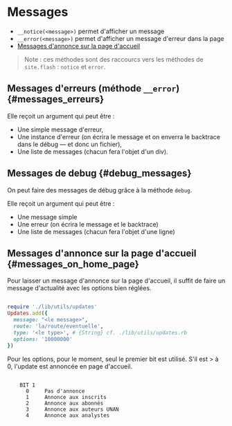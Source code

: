 # Messages



* `__notice(<message>)` permet d'afficher un message
* `__error(<message>)` permet d'afficher un message d'erreur dans la page
* [Messages d'annonce sur la page d'accueil](#messages_on_home_page)

> Note : ces méthodes sont des raccourcs vers les méthodes de `site.flash` : `notice` et `error`.

## Messages d'erreurs (méthode `__error`) {#messages_erreurs}

Elle reçoit un argument qui peut être :

* Une simple message d'erreur,
* Une instance d'erreur (on écrira le message et on enverra le backtrace dans le débug — et donc un fichier),
* Une liste de messages (chacun fera l'objet d'un div).


## Messages de debug {#debug_messages}

On peut faire des messages de débug grâce à la méthode `debug`.

Elle reçoit un argument qui peut être :

* Une message simple
* Une erreur (on écrira le message et le backtrace)
* Une liste de messages (chacun fera l'objet d'une ligne)


## Messages d'annonce sur la page d'accueil {#messages_on_home_page}

Pour laisser un message d'annonce sur la page d'accueil, il suffit de faire un message d'actualité avec les options bien réglées.

```ruby

require './lib/utils/updates'
Updates.add({
  message: "<le message>",
  route: 'la/route/eventuelle',
  type: '<le type>', # {String} cf. ./lib/utils/updates.rb
  options: '10000000'
})

```

Pour les options, pour le moment, seul le premier bit est utilisé. S'il est > à 0, l'update est annoncée en page d'accueil.

```

    BIT 1
      0     Pas d'annonce
      1     Annonce aux inscrits
      2     Annonce aux abonnés
      3     Annonce aux auteurs UNAN
      4     Annonce aux analystes

```
